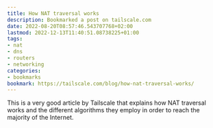 ```yaml
---
title: How NAT traversal works
description: Bookmarked a post on tailscale.com
date: 2022-08-20T08:57:46.543707768+02:00
lastmod: 2022-12-13T11:40:51.08738225+01:00
tags:
- nat
- dns
- routers
- networking
categories:
- bookmarks
bookmark: https://tailscale.com/blog/how-nat-traversal-works/
---
```


This is a very good article by Tailscale that explains how NAT traversal works and the different algorithms they employ in order to reach the majority of the Internet.
